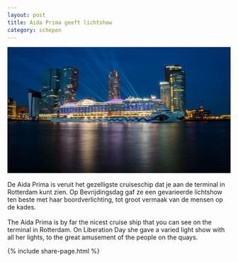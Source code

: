 ```yaml
---
layout: post
title: Aida Prima geeft lichtshow
category: schepen
---
```


![Aida Prima](/images/lichtshow.jpg)

De Aida Prima is veruit het gezelligste cruiseschip dat je aan de terminal in Rotterdam kunt zien. Op Bevrijdingsdag gaf ze een gevarieerde lichtshow ten beste met haar boordverlichting, tot groot vermaak van de mensen op de kades.
<br><br>
The Aida Prima is by far the nicest cruise ship that you can see on the terminal in Rotterdam. On Liberation Day she gave a varied light show  with all her lights, to the great amusement of the people on the quays.

{% include share-page.html %}
